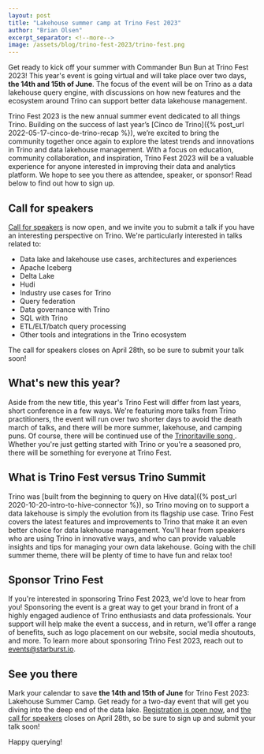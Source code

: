 ```yaml
---
layout: post
title: "Lakehouse summer camp at Trino Fest 2023"
author: "Brian Olsen"
excerpt_separator: <!--more-->
image: /assets/blog/trino-fest-2023/trino-fest.png
---
```


Get ready to kick off your summer with Commander Bun Bun at Trino Fest 2023!
This year's event is going virtual and will take place over two days, **the 14th
and 15th of June**. The focus of the event will be on Trino as a data lakehouse
query engine, with discussions on how new features and the ecosystem around
Trino can support better data lakehouse management.

Trino Fest 2023 is the new annual summer event dedicated to all things Trino.
Building on the success of last year’s [Cinco de
Trino]({% post_url 2022-05-17-cinco-de-trino-recap %}), we’re excited to bring
the community together once again to explore the latest trends and innovations
in Trino and data lakehouse management. With a focus on education, community
collaboration, and inspiration, Trino Fest 2023 will be a valuable experience
for anyone interested in improving their data and analytics platform. We hope to
see you there as attendee, speaker, or sponsor! Read below to find out how to
sign up.

<!--more-->

## Call for speakers

[Call for speakers](https://sessionize.com/trino-fest-2023) is now open, and we
invite you to submit a talk if you have an interesting perspective on Trino.
We're particularly interested in talks related to:

* Data lake and lakehouse use cases, architectures and experiences
* Apache Iceberg
* Delta Lake
* Hudi
* Industry use cases for Trino
* Query federation
* Data governance with Trino
* SQL with Trino
* ETL/ELT/batch query processing
* Other tools and integrations in the Trino ecosystem

The call for speakers closes on April 28th, so be sure to submit your talk soon!

## What's new this year?

Aside from the new title, this year's Trino Fest will differ from last years,
short conference in a few ways. We're featuring more talks from Trino
practitioners, the event will run over two shorter days to avoid the death march
of talks, and there will be more summer, lakehouse, and camping puns. Of course,
there will be continued use of the [Trinoritaville song
](https://www.youtube.com/watch?v=kfJ63DNbAuI&list=PLFnr63che7wYFsknFAqisURvfm96rW0Dr&index=4).
Whether you're just getting started with Trino or you're a seasoned pro, there
will be something for everyone at Trino Fest.

## What is Trino Fest versus Trino Summit

Trino was [built from the beginning to query on Hive data]({% post_url
2020-10-20-intro-to-hive-connector %}), so Trino moving on to support a data
lakehouse is simply the evolution from its flagship use case. Trino Fest covers
the latest features and improvements to Trino that make it an even better choice
for data lakehouse management. You'll hear from speakers who are using Trino in
innovative ways, and who can provide valuable insights and tips for managing
your own data lakehouse. Going with the chill summer theme, there will be plenty
of time to have fun and relax too!

## Sponsor Trino Fest

If you're interested in sponsoring Trino Fest 2023, we'd love to hear from you!
Sponsoring the event is a great way to get your brand in front of a highly
engaged audience of Trino enthusiasts and data professionals. Your support will
help make the event a success, and in return, we'll offer a range of benefits,
such as logo placement on our website, social media shoutouts, and more. To
learn more about sponsoring Trino Fest 2023, reach out to
[events@starburst.io](mailto:events@starburst.io).

## See you there

Mark your calendar to save **the 14th
and 15th of June** for Trino Fest 2023: Lakehouse Summer Camp. Get ready
for a two-day event that will get you diving into the deep end of the data lake.
[Registration is open now](https://www.starburst.io/info/trinofest), and [the
call for speakers](https://sessionize.com/trino-fest-2023) closes on April 28th,
so be sure to sign up and submit your talk soon!

Happy querying!

